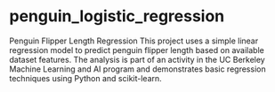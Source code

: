 # penguin_logistic_regression
Penguin Flipper Length Regression This project uses a simple linear regression model to predict penguin flipper length based on available dataset features. The analysis is part of an activity in the UC Berkeley Machine Learning and AI program and demonstrates basic regression techniques using Python and scikit-learn.
